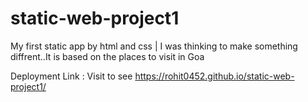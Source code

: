 # static-web-project1
My first static app by html and css | I was thinking to  make something diffrent..It is based on the places to visit in Goa


Deployment Link : Visit to see 
https://rohit0452.github.io/static-web-project1/
